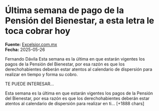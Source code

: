 # Última semana de pago de la Pensión del Bienestar, a esta letra le toca cobrar hoy

**Fuente:** [Excelsior.com.mx](https://www.excelsior.com.mx/nacional/ultima-semana-de-pago-de-la-pension-del-bienestar-a-esta-letra-le-toca-cobrar-hoy/1717961)  
**Fecha:** 2025-05-26

Fernando Dávila
Esta semana es la última en que estarán vigentes los pagos de la Pensión del Bienestar, por esa razón es que los derechohabientes deberán estar atentos al calendario de dispersión para realizar en tiempo y forma su cobro.

TE PUEDE INTERESAR…

Esta semana es la última en que estarán vigentes los pagos de la Pensión del Bienestar, por esa razón es que los derechohabientes deberán estar atentos al calendario de dispersión para realizar en ti… [+1888 chars]

